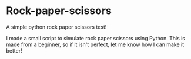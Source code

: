 # Rock-paper-scissors
A simple python rock paper scissors test!

I made a small script to simulate rock paper scissors using Python. This is made from a beginner, so if it isn't perfect, let me know how I can make it better!
